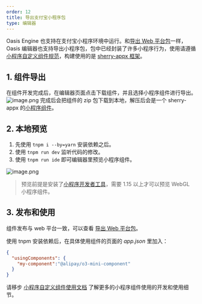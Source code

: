 ```yaml
---
order: 12
title: 导出支付宝小程序包
type: 编辑器
---
```


Oasis Engine 也支持在支付宝小程序环境中运行。和[导出 Web 平台包](${book.editor}export-web)一样，Oasis 编辑器也支持导出小程序包，包中已经封装了许多小程序行为，使用请遵循[小程序自定义组件规范](https://opendocs.alipay.com/mini/framework/custom-component-overview)，构建使用的是 [sherry-appx 框架](http://sherry.alipay.net/appx/component/component.html#%E5%BF%AB%E9%80%9F%E4%B8%8A%E6%89%8B)。

## 1. 组件导出
在组件开发完成后，在编辑器页面点击下载组件，并且选择小程序组件进行导出。
![image.png](https://gw.alipayobjects.com/mdn/rms_d27172/afts/img/A*eCk_QLgBhRAAAAAAAAAAAAAAARQnAQ)
完成后会把组件的 zip 包下载到本地，解压后会是一个 sherry-appx 的[小程序组件](http://sherry.alipay.net/appx/component/component.html#%E7%9B%AE%E5%BD%95%E7%BB%93%E6%9E%84)。


## 2. 本地预览


1. 先使用 `tnpm i --by=yarn` 安装依赖之后。
1. 使用 `tnpm run dev` 监听代码的修改。
1. 使用 `tnpm run ide` 即可编辑器里预览小程序组件。

![image.png](https://gw.alipayobjects.com/mdn/rms_d27172/afts/img/A*-94OSqZg240AAAAAAAAAAAAAARQnAQ)

> 预览前提是安装了[小程序开发者工具](https://opendocs.alipay.com/mini/ide/download)，需要 1.15 以上才可以预览 WebGL 小程序组件。

## 3. 发布和使用

组件发布与 web 平台一致，可以查看 [导出 Web 平台包](${book.editor}export-web)。

使用 tnpm 安装依赖后，在具体使用组件的页面的 _app.json_ 里加入：

```json
{
  "usingComponents": {
    "my-component":"@alipay/o3-mini-component"
  }
}
```

请移步 [小程序自定义组件使用文档](https://opendocs.alipay.com/mini/framework/custom-component-overview) 了解更多的小程序组件使用的开发和使用细节。